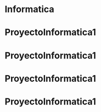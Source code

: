 # Informatica
# ProyectoInformatica1
# ProyectoInformatica1
# ProyectoInformatica1
# ProyectoInformatica1

